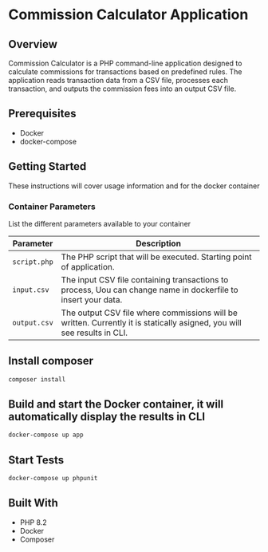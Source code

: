 # Commission Calculator Application

## Overview
Commission Calculator is a PHP command-line application designed to calculate commissions for transactions based on predefined rules. The application reads transaction data from a CSV file, processes each transaction, and outputs the commission fees into an output CSV file.

## Prerequisites
- Docker
- docker-compose

## Getting Started

These instructions will cover usage information and for the docker container

### Container Parameters

List the different parameters available to your container

| Parameter    | Description                                                                                                             |
|--------------|-------------------------------------------------------------------------------------------------------------------------|
| `script.php` | The PHP script that will be executed. Starting point of application.                                                    |
| `input.csv`  | The input CSV file containing transactions to process, Uou can change name in dockerfile to insert your data.           |
| `output.csv` | The output CSV file where commissions will be written. Currently it is statically asigned, you will see results in CLI. |
## Install composer

```sh
composer install
```
## Build and start the Docker container, it will automatically display the results in CLI

```sh
docker-compose up app
```

## Start Tests

```sh
docker-compose up phpunit
```

## Built With

- PHP 8.2
- Docker
- Composer

